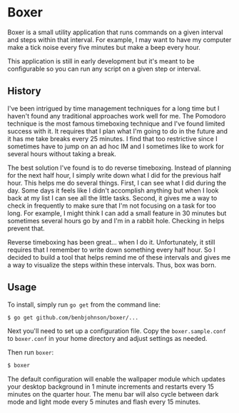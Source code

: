 Boxer
=====

Boxer is a small utility application that runs commands on a given interval and
steps within that interval. For example, I may want to have my computer make
a tick noise every five minutes but make a beep every hour.

This application is still in early development but it's meant to be
configurable so you can run any script on a given step or interval.


## History

I've been intrigued by time management techniques for a long time but I haven't
found any traditional approaches work well for me. The Pomodoro technique is
the most famous timeboxing technique and I've found limited success with it.
It requires that I plan what I'm going to do in the future and it has me take
breaks every 25 minutes. I find that too restrictive since I sometimes have to
jump on an ad hoc IM and I sometimes like to work for several hours without
taking a break.

The best solution I've found is to do reverse timeboxing. Instead of planning
for the next half hour, I simply write down what I did for the previous half
hour. This helps me do several things. First, I can see what I did during the
day. Some days it feels like I didn't accomplish anything but when I look back
at my list I can see all the little tasks. Second, it gives me a way to check
in frequently to make sure that I'm not focusing on a task for too long. For
example, I might think I can add a small feature in 30 minutes but sometimes
several hours go by and I'm in a rabbit hole. Checking in helps prevent that.

Reverse timeboxing has been great... when I do it. Unfortunately, it still
requires that I remember to write down something every half hour. So I decided
to build a tool that helps remind me of these intervals and gives me a way to
visualize the steps within these intervals. Thus, box was born.


## Usage

To install, simply run `go get` from the command line:

```sh
$ go get github.com/benbjohnson/boxer/...
```

Next you'll need to set up a configuration file. Copy the `boxer.sample.conf`
to `boxer.conf` in your home directory and adjust settings as needed.

Then run `boxer`:

```sh
$ boxer
```

The default configuration will enable the wallpaper module which updates your
desktop background in 1 minute increments and restarts every 15 minutes on
the quarter hour. The menu bar will also cycle between dark mode and light mode
every 5 minutes and flash every 15 minutes.
